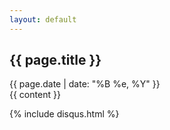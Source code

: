 ```yaml
---
layout: default
---
```



<article class="post">
  <h1>{{ page.title }}</h1>

  <div class="date">
    {{ page.date | date: "%B %e, %Y" }}
  </div>

  <div class="entry">
    {{ content }}
  </div>

  

  {% include disqus.html %}
</article>
